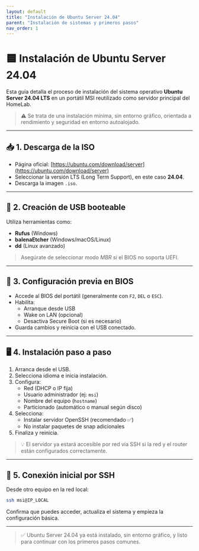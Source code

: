 ```yaml
---
layout: default
title: "Instalación de Ubuntu Server 24.04"
parent: "Instalación de sistemas y primeros pasos"
nav_order: 1
---
```


# 🟦 Instalación de Ubuntu Server 24.04

Esta guía detalla el proceso de instalación del sistema operativo **Ubuntu Server 24.04 LTS** en un portátil MSI reutilizado como servidor principal del HomeLab.

> ⚠️ Se trata de una instalación mínima, sin entorno gráfico, orientada a rendimiento y seguridad en entorno autoalojado.

---

## 📥 1. Descarga de la ISO

- Página oficial: [https://ubuntu.com/download/server](https://ubuntu.com/download/server)
- Seleccionar la versión LTS (Long Term Support), en este caso **24.04**.
- Descarga la imagen `.iso`.

---

## 💽 2. Creación de USB booteable

Utiliza herramientas como:

- **Rufus** (Windows)
- **balenaEtcher** (Windows/macOS/Linux)
- **dd** (Linux avanzado)

> Asegúrate de seleccionar modo *MBR* si el BIOS no soporta UEFI.

---

## 🧰 3. Configuración previa en BIOS

- Accede al BIOS del portátil (generalmente con `F2`, `DEL` o `ESC`).
- Habilita:
  - Arranque desde USB
  - Wake on LAN (opcional)
  - Desactiva Secure Boot (si es necesario)
- Guarda cambios y reinicia con el USB conectado.

---

## 🖥️ 4. Instalación paso a paso

1. Arranca desde el USB.
2. Selecciona idioma e inicia instalación.
3. Configura:
   - Red (DHCP o IP fija)
   - Usuario administrador (ej: `msi`)
   - Nombre del equipo (`hostname`)
   - Particionado (automático o manual según disco)
4. Selecciona:
   - Instalar servidor OpenSSH (recomendado ✅)
   - No instalar paquetes de snap adicionales
5. Finaliza y reinicia.

> 💡 El servidor ya estará accesible por red vía SSH si la red y el router están configurados correctamente.

---

## 🔌 5. Conexión inicial por SSH

Desde otro equipo en la red local:

```bash
ssh msi@IP_LOCAL
```

Confirma que puedes acceder, actualiza el sistema y empieza la configuración básica.

---

> ✅ Ubuntu Server 24.04 ya está instalado, sin entorno gráfico, y listo para continuar con los primeros pasos comunes.
